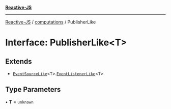 [**Reactive-JS**](../../README.md)

***

[Reactive-JS](../../README.md) / [computations](../README.md) / PublisherLike

# Interface: PublisherLike\<T\>

## Extends

- [`EventSourceLike`](EventSourceLike.md)\<`T`\>.[`EventListenerLike`](../../utils/interfaces/EventListenerLike.md)\<`T`\>

## Type Parameters

• **T** = `unknown`
